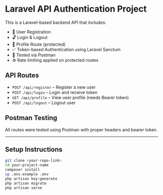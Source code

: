 # Laravel API Authentication Project

This is a Laravel-based backend API that includes:

- 🔐 User Registration
- 🔓 Login & Logout
- 👤 Profile Route (protected)
- ✅ Token-based Authentication using Laravel Sanctum
- 🧪 Tested via Postman
- ⚙️ Rate limiting applied on protected routes

## API Routes

- `POST /api/register` – Register a new user
- `POST /api/login` – Login and receive token
- `GET /api/profile` – View user profile (needs Bearer token)
- `POST /api/logout` – Logout user

## Postman Testing

All routes were tested using Postman with proper headers and bearer token.

---

## Setup Instructions

```bash
git clone <your-repo-link>
cd your-project-name
composer install
cp .env.example .env
php artisan key:generate
php artisan migrate
php artisan serve
